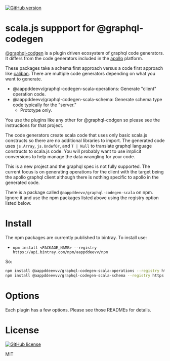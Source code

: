 [![GitHub version](https://badge.fury.io/gh/aappddeevv%2Fgraphql-codegen-scala.svg)](https://badge.fury.io/gh/aappddeevv%2Fgraphql-codegen-scala)

# scala.js suppport for @graphql-codegen

[@graphql-codgen](https://graphql-code-generator.com) is a plugin driven ecosystem
of graphql code generators. It differs from the code generators included in the
[apollo](https://www.apollographql.com/) platform.

These packages take a schema first approach versus a code first approach like
[caliban](https://ghostdogpr.github.io/caliban). There are multiple code generators depending on what you want to generate.

- @aappddeevv/graphql-codegen-scala-operations: Generate "client" operation code.
- @aappddeevv/graphql-codegen-scala-schema: Generate schema type code typically for the "server."
  - Prototype only.

You use the plugins like any other for @graphql-codgen so please see the instructions
for that project.

The code generators create scala code that uses only basic scala.js constructs so there are
no additional libraries to import. The generated code uses `js.Array`, `js.UndefOr`, and `T | Null`
to translate graphql language constructs to scala.js code. You will probably want to use
implicit conversions to help manage the data wrangling for your code.

This is a new project and the graphql spec is not fully supported. The current focus is
on generating operations for the client with the target being the apollo graphql client
although there is nothing specific to apollo in the generated code.

There is a package called `@aappddeevv/graphql-codegen-scala` on npm. Ignore it and
use the npm packages listed above using the registry option listed below.

# Install

The npm packages are currently published to bintray. To install use:

- `npm install <PACKAGE_NAME> --registry https://api.bintray.com/npm/aappddeevv/npm`

So:

```sh
npm install @aappddeevvv/graphql-codegen-scala-operations --registry https://dl.bintray.com/npm/aappddeevv/npm --registry https://registry.npmjs.org
npm install @aappddeevvv/graphql-codegen-scala-schema --registry https://dl.bintray.com/npm/aappddeevv/npm --registry https://registry.npmjs.org
```

# Options

Each plugin has a few options. Please see those READMEs for details.

# License

[![GitHub license](https://img.shields.io/badge/license-MIT-lightgrey.svg?maxAge=2592000)](https://raw.githubusercontent.com/aappddeevv/graphql-codegen-scala/master/LICENSE)

MIT
